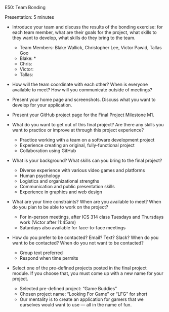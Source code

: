 E50: Team Bonding

Presentation: 5 minutes

* Introduce your team and discuss the results of the bonding exercise: for each team member, what are their goals for the project, what skills to they want to develop, what skills do they bring to the team.
  * Team Members: Blake Wallick, Christopher Lee, Victor Pawid, Tallas Goo
  * Blake:
    * 
  * Chris:
  * Victor:
  * Tallas:

* How will the team coordinate with each other? When is everyone available to meet? How will you communicate outside of meetings?
* Present your home page and screenshots. Discuss what you want to develop for your application.
* Present your GitHub project page for the Final Project Milestone M1.

* What do you want to get out of this final project? Are there any skills you want to practice or improve at through this project experience?
  * Practice working with a team on a software development project
  * Experience creating an original, fully-functional project
  * Collaboration using GitHub

* What is your background? What skills can you bring to the final project?
  * Diverse experience with various video games and platforms
  * Human psychology
  * Logistics and organizational strengths
  * Communication and public presentation skills
  * Experience in graphics and web design

* What are your time constraints? When are you available to meet? When do you plan to be able to work on the project?
  * For in-person meetings, after ICS 314 class Tuesdays and Thursdays work (Victor after 11:45am)
  * Saturdays also available for face-to-face meetings

* How do you prefer to be contacted? Email? Text? Slack? When do you want to be contacted? When do you not want to be contacted?
  * Group text preferred
  * Respond when time permits

* Select one of the pre-defined projects posted in the final project module. If you choose that, you must come up with a new name for your project.
  * Selected pre-defined project: “Game Buddies”
  * Chosen project name: “Looking For Game” or “LFG” for short
  * Our mentality is to create an application for gamers that we ourselves would want to use — all in the name of fun.
